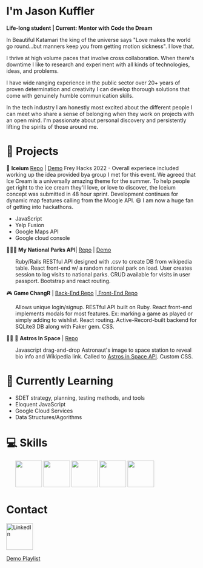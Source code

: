# I'm Jason Kuffler

<b>Life-long student | Current: Mentor with Code the Dream </b>

In Beautiful Katamari the king of the universe says "Love makes the world go round...but manners keep you from getting motion sickness". I love that.

I thrive at high volume paces that involve cross collaboration. When there's downtime I like to research and experiment with all kinds of technologies, ideas, and problems.

I have wide ranging experience in the public sector over 20+ years of proven determination and creativity I can develop thorough solutions that come with genuinely humble communication skills.

In the tech industry I am honestly most excited about the different people I can meet who share a sense of belonging when they work on projects with an open mind. I'm passionate about personal discovery and persistently lifting the spirits of those around me.

# :construction_worker: Projects 

🍨 <b>Iceium</b>
<a href="https://github.com/Jkuffler/Icieum">Repo</a> | <a href="https://devpost.com/software/iceium">Demo</a>
Frey Hacks 2022 - Overall experiece included working up the idea provided bya group I met for this event. We agreed that Ice Cream is a universally amazing theme for the summer. To help people get right to the ice cream they'll love, or love to discover, the Iceium concept was submitted in 48 hour sprint. Development continues for dynamic map features calling from the Moogle API. 😆 I am now a huge fan of getting into hackathons.
<ul>
 <li> JavaScript </li>
 <li> Yelp Fusion </li>
 <li> Google Maps API </li>
 <li> Google cloud console </li>
</ul>

 :palm_tree::evergreen_tree::deciduous_tree: <b>My National Parks API</b>| <a href="https://github.com/Jkuffler/MyNationalParksAPI" rel="noreferrer noopener">Repo</a> | <a href="https://national-park-app.herokuapp.com/" rel="noreferrer noopener">Demo</a>
  <ul>
Ruby/Rails RESTful API designed with .csv to create DB from wikipedia table. 
React front-end w/ a random national park on load.
User creates session to log visits to national parks. 
CRUD available for visits in user passport. 
Bootstrap and react routing.
  </ul>

 :video_game: <b>Game ChangR</b> | <a href="https://github.com/Jkuffler/Phase3GroupProject_Back" rel="noreferrer noopener">Back-End Repo</a> |<a href="https://github.com/Jkuffler/Phase3GroupProject/tree/master/my-app-frontend" rel="noreferrer noopener"> Front-End Repo</a>
 <ul>
Allows unique login/signup.
RESTful API built on Ruby.
React front-end implements modals for most features. Ex: marking a game as played or simply adding to wishlist.
React routing. 
Active-Record-built backend for SQLite3 DB along with Faker gem.
CSS.
 </ul>
 
:astronaut: :rocket: <b>Astros In Space</b> | <a href="https://github.com/Jkuffler/Phase-1-Astronauts/tree/jason" rel="noreferrer noopener">Repo</a>
 <ul>
 Javascript drag-and-drop Astronaut's image to space station to reveal bio info and Wikipedia link. Called to <a href="http://open-notify.org/Open-Notify-API/People-In-Space/" rel="noreferrer noopener">Astros in Space API</a>. Custom CSS. 
 </ul>
 
# :thinking: Currently Learning 
<ul>
 <li>SDET strategy, planning, testing methods, and tools</li>
 <li>Eloquent JavaScript</li>
 <li>Google Cloud Services</li>
 <li>Data Structures/Agorithms 
</ul>

# :computer: Skills
<ul>
<img height=70px width=70px src="https://cdn.jsdelivr.net/gh/devicons/devicon/icons/javascript/javascript-original.svg" />
<img height=70px width=70px src="https://cdn.jsdelivr.net/gh/devicons/devicon/icons/react/react-original.svg" />
<img height=70px width=70px src="https://cdn.jsdelivr.net/gh/devicons/devicon/icons/ruby/ruby-original-wordmark.svg" />
<img height=70px width=70px src="https://cdn.jsdelivr.net/gh/devicons/devicon/icons/bash/bash-original.svg" />
<img height=70px width=70px src="https://cdn.jsdelivr.net/gh/devicons/devicon/icons/chrome/chrome-original.svg" />
</ul>

# Contact

<a href="https://www.linkedin.com/in/jason-kuffler/" rel="noreferrer noopener"><img height=70px width=70px alt="LinkedIn" src="https://everything-pr.com/wp-content/uploads/2010/01/linkedin-logo.jpg" /> </a>

<a href="https://youtube.com/playlist?list=PLtL2kUv8tN-Jb5gnbMyYi2tJOg1Dlep2U" alt="YouTube"> Demo Playlist </a>
